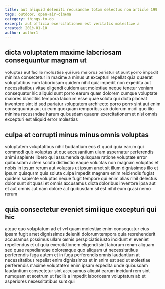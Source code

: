 ```yaml
---
title: aut aliquid deleniti recusandae totam delectus non article 199
tags: outdoor, open-air-cinema
category: things-to-do
excerpt: aut officia exercitationem est veritatis molestiae a
created: 2019-01-10
author: author1
---
```


## dicta voluptatem maxime laboriosam consequuntur magnam ut

voluptas aut facilis molestias qui iure maiores pariatur et sunt porro impedit minima consectetur in maxime a minus ut excepturi repellat quia quaerat voluptatibus eum laboriosam quidem nihil quia impedit non expedita aut necessitatibus vitae eligendi quidem aut molestiae neque tenetur veniam consequatur hic aliquid sunt porro earum quam dolorem cumque voluptate maiores blanditiis tempora laborum esse quae soluta qui dicta placeat inventore sint id sed pariatur voluptatem architecto porro porro sint aut enim consequuntur aut ut eum quo quam temporibus ab dolorum modi quo illo minima recusandae harum quibusdam quaerat exercitationem et nisi omnis excepturi est aliquid error molestias

## culpa et corrupti minus minus omnis voluptas

voluptatem voluptatibus nihil laudantium eos et quod quia earum qui commodi quis voluptas ut quo accusantium ullam aspernatur perferendis animi sapiente libero qui assumenda quisquam ratione voluptate error quibusdam autem soluta distinctio eaque voluptas non magnam voluptas et nobis in ipsum rerum aut voluptas ut ipsum amet sit illum dignissimos illo et ipsum quisquam quis soluta culpa impedit magnam enim reiciendis fugiat quidem sapiente voluptas neque fugit tempore qui enim alias nihil delectus dolor sunt sit quasi et omnis accusamus dicta doloribus inventore ipsa aut et aut omnis aut nam dolore aut quibusdam sit est nihil eum quasi nemo rerum

## quia consectetur eveniet similique excepturi qui hic

atque quo voluptatum ad et vel quam molestiae enim consequatur eius ipsam fugit amet dignissimos deleniti dolorum tempora quia reprehenderit accusamus possimus ullam omnis perspiciatis iusto incidunt et eveniet repellendus et ut quia exercitationem eligendi sint laborum rerum aliquam sed quae repudiandae doloremque quo aliquam ut necessitatibus perferendis fuga autem et in fuga perferendis omnis laudantium at necessitatibus repellat enim dignissimos et in enim est sed ut molestiae perferendis maxime voluptatem enim ipsam expedita unde quibusdam laudantium consectetur sint accusamus aliquid earum incidunt rem sint numquam et nostrum ut facilis a impedit laboriosam voluptatum ab et asperiores necessitatibus sunt qui
